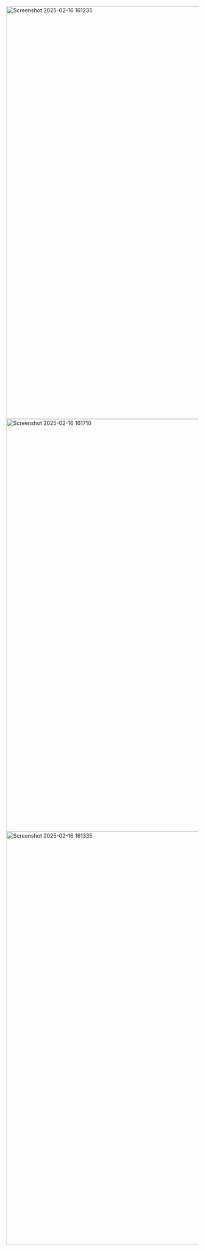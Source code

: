 <img width="1920" height="1080" alt="Screenshot 2025-02-16 161235" src="https://github.com/user-attachments/assets/87194fac-bc43-405d-97e0-493c1c0cd255" />

<img width="1920" height="1080" alt="Screenshot 2025-02-16 161710" src="https://github.com/user-attachments/assets/797d43be-898e-4a2d-b634-c69538a71158" />

<img width="1920" height="1080" alt="Screenshot 2025-02-16 161335" src="https://github.com/user-attachments/assets/eaaf14c2-2aee-4095-bb5f-c8774225b1d8" />

